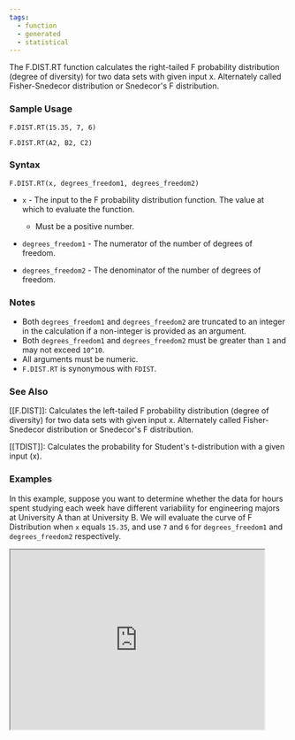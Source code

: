 ```yaml
---
tags:
  - function
  - generated
  - statistical
---
```


The F.DIST.RT function calculates the right-tailed F probability distribution (degree of diversity) for two data sets with given input x. Alternately called Fisher-Snedecor distribution or Snedecor's F distribution.

### Sample Usage

`F.DIST.RT(15.35, 7, 6)`

`F.DIST.RT(A2, B2, C2)`

### Syntax

`F.DIST.RT(x, degrees_freedom1, degrees_freedom2)`

* `x` - The input to the F probability distribution function. The value at which to evaluate the function.

  + Must be a positive number.
* `degrees_freedom1` - The numerator of the number of degrees of freedom.
* `degrees_freedom2` - The denominator of the number of degrees of freedom.

### Notes

* Both `degrees_freedom1` and `degrees_freedom2` are truncated to an integer in the calculation if a non-integer is provided as an argument.
* Both `degrees_freedom1` and `degrees_freedom2` must be greater than `1` and may not exceed `10^10`.
* All arguments must be numeric.
* `F.DIST.RT` is synonymous with `FDIST`.

### See Also

[[F.DIST]]: Calculates the left-tailed F probability distribution (degree of diversity) for two data sets with given input x. Alternately called Fisher-Snedecor distribution or Snedecor's F distribution.

[[TDIST]]: Calculates the probability for Student's t-distribution with a given input (x).

### Examples

In this example, suppose you want to determine whether the data for hours spent studying each week have different variability for engineering majors at University A than at University B. We will evaluate the curve of F Distribution when `x` equals `15.35`, and use `7` and `6` for `degrees_freedom1` and `degrees_freedom2` respectively.

<iframe height="325" src="https://docs.google.com/spreadsheets/d/1TAcMaA9F-2WmZIvn7cZyCqewve7-bkVfSF4AH0ZTVHU/pubhtml?widget=true&amp;headers=false" width="460"></iframe>